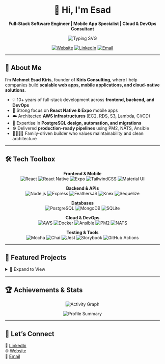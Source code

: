 <!-- Hero Section -->
<div align="center">

# 👋 Hi, I'm Esad  
**Full-Stack Software Engineer | Mobile App Specialist | Cloud & DevOps Consultant**

<p>
  <img src="https://readme-typing-svg.demolab.com?font=Fira+Code&weight=600&size=22&pause=1000&color=00FF90&center=true&vCenter=true&width=500&lines=Full+Stack+Developer;Mobile+App+Specialist;Cloud+Infrastructure+Expert;DevOps+Engineer;React+Native+Enthusiast;PostgreSQL+Architect" alt="Typing SVG" />
</p>

[![Website](https://img.shields.io/badge/🌐%20Website-DC143C?style=for-the-badge)](https://kirisconsulting.tech)
[![LinkedIn](https://img.shields.io/badge/💼%20LinkedIn-0077B5?style=for-the-badge)](https://www.linkedin.com/in/mehmet-esad-kiris-566a60126)
[![Email](https://img.shields.io/badge/📧%20Email-D14836?style=for-the-badge)](mailto:esad@kirisconsulting.tech)

---

</div>

## 🚀 About Me
I’m **Mehmet Esad Kiris**, founder of **Kiris Consulting**, where I help companies build **scalable web apps, mobile applications, and cloud-native solutions**.

- 💡 10+ years of full-stack development across **frontend, backend, and DevOps**  
- 📱 Strong focus on **React Native & Expo** mobile apps  
- ☁️ Architected **AWS infrastructures** (EC2, RDS, S3, Lambda, CI/CD)  
- 🔧 Expertise in **PostgreSQL design, automation, and migrations**  
- ⚙️ Delivered **production-ready pipelines** using PM2, NATS, Ansible  
- 👨‍👩‍👧‍👦 Family-driven builder who values maintainability and clean architecture  

---

## 🛠️ Tech Toolbox

<div align="center">

**Frontend & Mobile**  
![React](https://img.shields.io/badge/-React-61DAFB?style=for-the-badge&logo=react&logoColor=black)
![React Native](https://img.shields.io/badge/-React_Native-61DAFB?style=for-the-badge&logo=react&logoColor=black)
![Expo](https://img.shields.io/badge/-Expo-000020?style=for-the-badge&logo=expo&logoColor=white)
![TailwindCSS](https://img.shields.io/badge/-TailwindCSS-38B2AC?style=for-the-badge&logo=tailwind-css&logoColor=white)
![Material UI](https://img.shields.io/badge/-MUI-007FFF?style=for-the-badge&logo=mui&logoColor=white)

**Backend & APIs**  
![Node.js](https://img.shields.io/badge/-Node.js-339933?style=for-the-badge&logo=node.js&logoColor=white)
![Express](https://img.shields.io/badge/-Express-000000?style=for-the-badge&logo=express&logoColor=white)
![FeathersJS](https://img.shields.io/badge/-FeathersJS-FEAA48?style=for-the-badge&logo=feathers&logoColor=black)
![Knex](https://img.shields.io/badge/-Knex-30628A?style=for-the-badge&logo=javascript&logoColor=white)
![Sequelize](https://img.shields.io/badge/-Sequelize-52B0E7?style=for-the-badge&logo=sequelize&logoColor=white)

**Databases**  
![PostgreSQL](https://img.shields.io/badge/-PostgreSQL-336791?style=for-the-badge&logo=postgresql&logoColor=white)
![MongoDB](https://img.shields.io/badge/-MongoDB-47A248?style=for-the-badge&logo=mongodb&logoColor=white)
![SQLite](https://img.shields.io/badge/-SQLite-003B57?style=for-the-badge&logo=sqlite&logoColor=white)

**Cloud & DevOps**  
![AWS](https://img.shields.io/badge/-AWS-232F3E?style=for-the-badge&logo=amazon-aws&logoColor=white)
![Docker](https://img.shields.io/badge/-Docker-2496ED?style=for-the-badge&logo=docker&logoColor=white)
![Ansible](https://img.shields.io/badge/-Ansible-EE0000?style=for-the-badge&logo=ansible&logoColor=white)
![PM2](https://img.shields.io/badge/-PM2-2B037A?style=for-the-badge&logo=pm2&logoColor=white)
![NATS](https://img.shields.io/badge/-NATS-0097DA?style=for-the-badge&logo=nats&logoColor=white)

**Testing & Tools**  
![Mocha](https://img.shields.io/badge/-Mocha-8D6748?style=for-the-badge&logo=mocha&logoColor=white)
![Chai](https://img.shields.io/badge/-Chai-A30701?style=for-the-badge&logo=chai&logoColor=white)
![Jest](https://img.shields.io/badge/-Jest-C21325?style=for-the-badge&logo=jest&logoColor=white)
![Storybook](https://img.shields.io/badge/-Storybook-FF4785?style=for-the-badge&logo=storybook&logoColor=white)
![GitHub Actions](https://img.shields.io/badge/-GitHub_Actions-2088FF?style=for-the-badge&logo=github-actions&logoColor=white)

</div>

---

## 🎯 Featured Projects  
<details>
  <summary>📂 Expand to View</summary>

- **GenieCRUD Platform** → PostgreSQL + Node.js + Retool CRUD platform for property/supplier management  
- **VaultCheckins** → Event-driven monitoring app using NATS, PM2, FeathersJS  
- **OCR Pipeline** → Intelligent document scanning with AWS Rekognition & Textract  
- **CWV Mobile Client** → React Native + Expo app powering field operations  
- **Docstore Automation** → PostgreSQL + Node pipelines for large-scale drawing/document processing  
- **Server-Setup-Automation** → Ansible playbooks for automated Ubuntu server provisioning  
- **Kingston Stuff** → Local recreation data app with mapping & dashboards  
- **Portfolio Site (Kiris Consulting)** → Next.js + Tailwind landing with AWS S3 hosting  

</details>

---

## 🏆 Achievements & Stats

<div align="center">


![Activity Graph](https://github-readme-activity-graph.vercel.app/graph?username=esadkrs&theme=github-dark&hide_border=true)

![Profile Summary](https://github-profile-summary-cards.vercel.app/api/cards/profile-details?username=esadkrs&theme=github_dark)  


</div>

---

## 🤝 Let’s Connect  
💼 [LinkedIn](https://www.linkedin.com/in/mehmet-esad-kiris-566a60126)  
🌐 [Website](https://kirisconsulting.tech)  
📧 [Email](mailto:esad@kirisconsulting.tech)  
